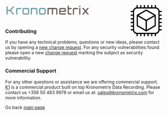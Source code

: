 <img src="/docs/img/k-logo.png" align="left" height="35" width="275" />
<img src="/docs/img/KDR.gif" align="right" height="100" width="100" />
<br/><br/>
<br/>

### Contributing

If you have any technical problems, questions or new ideas, please
contact us by opening a [new change request](https://gitlab.com/kronometrix/recording/issues). For any security vulnerabilities found please open a new
[change request](https://gitlab.com/kronometrix/recording/issues) marking
the subject as security vulnerability.


### Commercial Support
For any other questions or assistance we are offering commercial support.
[K1](https://www.kronometrix.com/k1) is a commercial product built on top 
Kronometrix Data Recording. Please contact us +358 50 483 9978 or email us at: 
sales@kronometrix.com for more information.


Go back [main page](https://gitlab.com/kronometrix/recording/)
